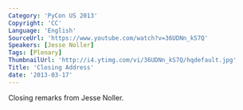 ```yaml
---
Category: 'PyCon US 2013'
Copyright: 'CC'
Language: 'English'
SourceUrl: 'https://www.youtube.com/watch?v=36UDNn_kS7Q'
Speakers: [Jesse Noller]
Tags: [Plenary]
ThumbnailUrl: 'http://i4.ytimg.com/vi/36UDNn_kS7Q/hqdefault.jpg'
Title: 'Closing Address'
date: '2013-03-17'
---
```

Closing remarks from Jesse Noller.